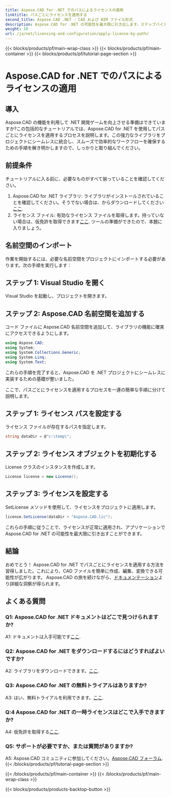 ```yaml
---
title: Aspose.CAD for .NET でのパスによるライセンスの適用
linktitle: パスごとにライセンスを適用する
second_title: Aspose.CAD .NET - CAD および BIM ファイル形式
description: Aspose.CAD for .NET の可能性を最大限に引き出します。ステップバイステップのガイドに従って、ライセンスをシームレスに適用します。今すぐ CAD ファイル操作ゲームをレベルアップしましょう!
weight: 10
url: /ja/net/licensing-and-configuration/apply-license-by-path/
---
```


{{< blocks/products/pf/main-wrap-class >}}
{{< blocks/products/pf/main-container >}}
{{< blocks/products/pf/tutorial-page-section >}}

# Aspose.CAD for .NET でのパスによるライセンスの適用

## 導入

Aspose.CAD の機能を利用して .NET 開発ゲームを向上させる準備はできていますか?この包括的なチュートリアルでは、Aspose.CAD for .NET を使用してパスごとにライセンスを適用するプロセスを説明します。この強力なライブラリをプロジェクトにシームレスに統合し、スムーズで効率的なワークフローを確保するための手順を解き明かしますので、しっかりと取り組んでください。

## 前提条件

チュートリアルに入る前に、必要なものがすべて揃っていることを確認してください。
1.  Aspose.CAD for .NET ライブラリ: ライブラリがインストールされていることを確認してください。そうでない場合は、からダウンロードしてください[ここ](https://releases.aspose.com/cad/net/).
2. ライセンス ファイル: 有効なライセンス ファイルを取得します。持っていない場合は、仮免許を取得できます[ここ](https://purchase.aspose.com/temporary-license/).
ツールの準備ができたので、本題に入りましょう。

## 名前空間のインポート

作業を開始するには、必要な名前空間をプロジェクトにインポートする必要があります。次の手順を実行します：

## ステップ 1: Visual Studio を開く

Visual Studio を起動し、プロジェクトを開きます。

## ステップ 2: Aspose.CAD 名前空間を追加する

コード ファイルに Aspose.CAD 名前空間を追加して、ライブラリの機能に確実にアクセスできるようにします。
```csharp
using Aspose.CAD;
using System;
using System.Collections.Generic;
using System.Linq;
using System.Text;
```
これらの手順を完了すると、Aspose.CAD を .NET プロジェクトにシームレスに実装するための基礎が整いました。

ここで、パスごとにライセンスを適用するプロセスを一連の簡単な手順に分けて説明します。

## ステップ 1: ライセンス パスを設定する

ライセンス ファイルが存在するパスを指定します。
```csharp
string dataDir = @"c:\temp\";
```

## ステップ 2: ライセンス オブジェクトを初期化する

License クラスのインスタンスを作成します。
```csharp
License license = new License();
```

## ステップ 3: ライセンスを設定する

SetLicense メソッドを使用して、ライセンスをプロジェクトに適用します。
```csharp
license.SetLicense(dataDir + "Aspose.CAD.lic");
```

これらの手順に従うことで、ライセンスが正常に適用され、アプリケーションで Aspose.CAD for .NET の可能性を最大限に引き出すことができます。

## 結論

おめでとう！ Aspose.CAD for .NET でパスごとにライセンスを適用する方法を習得しました。これにより、CAD ファイルを簡単に作成、編集、変換できる可能性が広がります。 Aspose.CAD の旅を続けながら、[ドキュメンテーション](https://reference.aspose.com/cad/net/)より詳細な洞察が得られます。

## よくある質問

### Q1: Aspose.CAD for .NET ドキュメントはどこで見つけられますか?

 A1: ドキュメントは入手可能です[ここ](https://reference.aspose.com/cad/net/).

### Q2: Aspose.CAD for .NET をダウンロードするにはどうすればよいですか?

 A2: ライブラリをダウンロードできます。[ここ](https://releases.aspose.com/cad/net/).

### Q3: Aspose.CAD for .NET の無料トライアルはありますか?

A3: はい、無料トライアルを利用できます。[ここ](https://releases.aspose.com/).

### Q:4 Aspose.CAD for .NET の一時ライセンスはどこで入手できますか?

 A4: 仮免許を取得する[ここ](https://purchase.aspose.com/temporary-license/).

### Q5: サポートが必要ですか、または質問がありますか?

 A5: Aspose.CAD コミュニティに参加してください。[Aspose.CAD フォーラム](https://forum.aspose.com/c/cad/19).
{{< /blocks/products/pf/tutorial-page-section >}}

{{< /blocks/products/pf/main-container >}}
{{< /blocks/products/pf/main-wrap-class >}}

{{< blocks/products/products-backtop-button >}}

